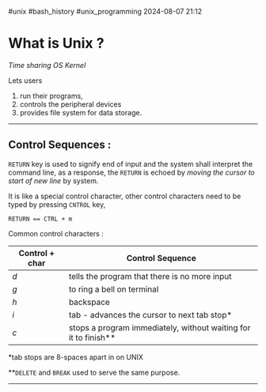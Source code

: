 #unix #bash_history #unix_programming
2024-08-07 21:12

# What is Unix ?
*Time sharing OS Kernel* 

Lets users
1. run their programs,
2. controls the peripheral devices
3. provides file system for data storage.

---
## Control Sequences :

`RETURN` key is used to signify end of input and the system shall interpret the command line, as a response, the `RETURN` is echoed by *moving the cursor to start of new line* by system.


It is like a special control character, other control characters need to be typed by pressing `CNTROL` key, 

```
RETURN == CTRL + m
```

Common control characters :

| Control + char | Control Sequence                                                |
| -------------- | --------------------------------------------------------------- |
| $d$            | tells the program that there is no more input                   |
| $g$            | to ring a bell on terminal                                      |
| $h$            | backspace                                                       |
| $i$            | tab - advances the cursor to next tab stop*                     |
| $c$            | stops a program immediately, without waiting for it to finish** |

\*tab stops are 8-spaces apart in on UNIX

\*\*`DELETE` and `BREAK` used to serve the same purpose.

---
